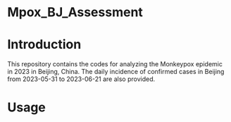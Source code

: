 # Mpox_BJ_Assessment
# Introduction
This repository contains the codes for analyzing the Monkeypox epidemic in 2023 in Beijing, China.
The daily incidence of confirmed cases in Beijing from 2023-05-31 to 2023-06-21 are also provided. 
# Usage
